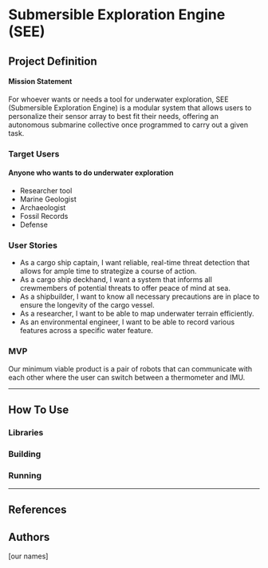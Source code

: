 # Submersible Exploration Engine (SEE)

## Project Definition
#### Mission Statement
For whoever wants or needs a tool for underwater exploration, SEE (Submersible Exploration Engine) is a modular system that allows users to personalize their sensor array to best fit their needs, offering an autonomous submarine collective once programmed to carry out a given task.

### Target Users

#### Anyone who wants to do underwater exploration
- Researcher tool
- Marine Geologist
- Archaeologist
- Fossil Records
- Defense

### User Stories
- As a cargo ship captain, I want reliable, real-time threat detection that allows for ample time to strategize a course of action.
- As a cargo ship deckhand, I want a system that informs all crewmembers of potential threats to offer peace of mind at sea.
- As a shipbuilder, I want to know all necessary precautions are in place to ensure the longevity of the cargo vessel.
- As a researcher, I want to be able to map underwater terrain efficiently.
- As an environmental engineer, I want to be able to record various features across a specific water feature.
### MVP
Our minimum viable product is a pair of robots that can communicate with each other where the user can switch between a thermometer and IMU.

--------------------
## How To Use
### Libraries
### Building
### Running

-------------------
## References

## Authors
[our names]
